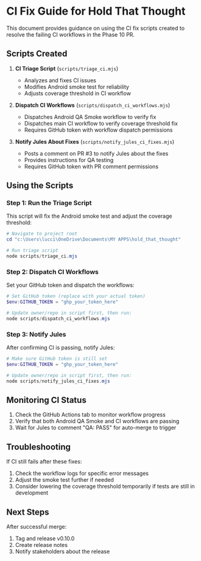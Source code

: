 # CI Fix Guide for Hold That Thought

This document provides guidance on using the CI fix scripts created to resolve the failing CI workflows in the Phase 10 PR.

## Scripts Created

1. **CI Triage Script** (`scripts/triage_ci.mjs`)
   - Analyzes and fixes CI issues
   - Modifies Android smoke test for reliability
   - Adjusts coverage threshold in CI workflow

2. **Dispatch CI Workflows** (`scripts/dispatch_ci_workflows.mjs`)
   - Dispatches Android QA Smoke workflow to verify fix
   - Dispatches main CI workflow to verify coverage threshold fix
   - Requires GitHub token with workflow dispatch permissions

3. **Notify Jules About Fixes** (`scripts/notify_jules_ci_fixes.mjs`)
   - Posts a comment on PR #3 to notify Jules about the fixes
   - Provides instructions for QA testing
   - Requires GitHub token with PR comment permissions

## Using the Scripts

### Step 1: Run the Triage Script

This script will fix the Android smoke test and adjust the coverage threshold:

```powershell
# Navigate to project root
cd "c:\Users\lucci\OneDrive\Documents\MY APPS\hold_that_thought"

# Run triage script
node scripts/triage_ci.mjs
```

### Step 2: Dispatch CI Workflows

Set your GitHub token and dispatch the workflows:

```powershell
# Set GitHub token (replace with your actual token)
$env:GITHUB_TOKEN = "ghp_your_token_here"

# Update owner/repo in script first, then run:
node scripts/dispatch_ci_workflows.mjs
```

### Step 3: Notify Jules

After confirming CI is passing, notify Jules:

```powershell
# Make sure GitHub token is still set
$env:GITHUB_TOKEN = "ghp_your_token_here"

# Update owner/repo in script first, then run:
node scripts/notify_jules_ci_fixes.mjs
```

## Monitoring CI Status

1. Check the GitHub Actions tab to monitor workflow progress
2. Verify that both Android QA Smoke and CI workflows are passing
3. Wait for Jules to comment "QA: PASS" for auto-merge to trigger

## Troubleshooting

If CI still fails after these fixes:

1. Check the workflow logs for specific error messages
2. Adjust the smoke test further if needed
3. Consider lowering the coverage threshold temporarily if tests are still in development

## Next Steps

After successful merge:

1. Tag and release v0.10.0
2. Create release notes
3. Notify stakeholders about the release

